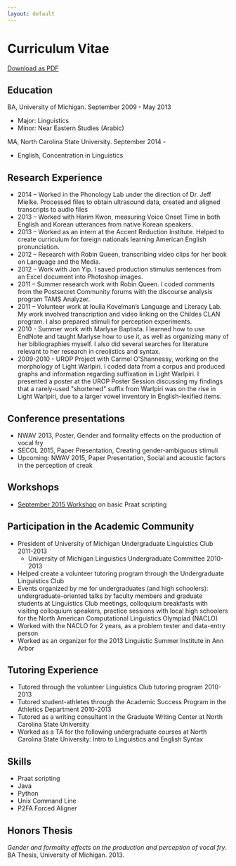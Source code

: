 ```yaml
---
layout: default
---
```


# Curriculum Vitae

[Download as PDF](files/amy_hemmeter_cv.pdf)

## Education

BA, University of Michigan. September 2009 - May 2013

* Major: Linguistics
* Minor: Near Eastern Studies (Arabic)

MA, North Carolina State University. September 2014 - 

* English, Concentration in Linguistics

## Research Experience

* 2014 – Worked in the Phonology Lab under the direction of Dr. Jeff Mielke. Processed files to obtain ultrasound data, created and aligned transcripts to audio files
* 2013 – Worked with Harim Kwon, measuring Voice Onset Time in both English and Korean utterances from native Korean speakers.
* 2013 – Worked as an intern at the Accent Reduction Institute. Helped to create curriculum for foreign nationals learning American English pronunciation.
* 2012 – Research with Robin Queen, transcribing video clips for her book on Language and the Media.
* 2012 – Work with Jon Yip. I saved production stimulus sentences from an Excel document into Photoshop images.
* 2011 – Summer research work with Robin Queen. I coded comments from the Postsecret Community forums with the discourse analysis program TAMS Analyzer.
* 2011 – Volunteer work at Ioulia Kovelman’s Language and Literacy Lab. My work involved transcription and video linking on the Childes CLAN program. I also prepared stimuli for perception experiments.
* 2010 - Summer work with Marlyse Baptista. I learned how to use EndNote and taught Marlyse how to use it, as well as organizing many of her bibliographies myself. I also did several searches for literature relevant to her research in creolistics and syntax.
* 2009-2010 - UROP Project with Carmel O'Shannessy, working on the morphology of Light Warlpiri. I coded data from a corpus and produced graphs and information regarding suffixation in Light Warlpiri. I presented a poster at the UROP Poster Session discussing my findings that a rarely-used "shortened" suffix from Warlpiri was on the rise in Light Warlpiri, due to a larger vowel inventory in English-lexified items.


## Conference presentations

* NWAV 2013, Poster, Gender and formality effects on the production of vocal fry
* SECOL 2015, Paper Presentation, Creating gender-ambiguous stimuli
* Upcoming: NWAV 2015, Paper Presentation, Social and acoustic factors in the perception of creak

## Workshops
* [September 2015 Workshop](http://phon.wordpress.ncsu.edu/workshops/) on basic Praat scripting


## Participation in the Academic Community

* President of University of Michigan Undergraduate Linguistics Club 2011-2013
  * University of Michigan Linguistics Undergraduate Committee 2010-2013
* Helped create a volunteer tutoring program through the Undergraduate Linguistics Club
* Events organized by me for undergraduates (and high schoolers): undergraduate-oriented talks by faculty members and graduate students at Linguistics Club meetings, colloquium breakfasts with visiting colloquium speakers, practice sessions with local high schoolers for the North American Computational Linguistics Olympiad (NACLO)
* Worked with the NACLO for 2 years, as a problem tester and data-entry person
* Worked as an organizer for the 2013 Linguistic Summer Institute in Ann Arbor

## Tutoring Experience

* Tutored through the volunteer Linguistics Club tutoring program 2010-2013
* Tutored student-athletes through the Academic Success Program in the Athletics Department 2010-2013
* Tutored as a writing consultant in the Graduate Writing Center at North Carolina State University
* Worked as a TA for the following undergraduate courses at North Carolina State University: Intro to Linguistics and English Syntax

## Skills

* Praat scripting
* Java
* Python
* Unix Command Line
* P2FA Forced Aligner

## Honors Thesis

*Gender and formality effects on the production and perception of vocal fry*. BA Thesis, University of Michigan. 2013.
